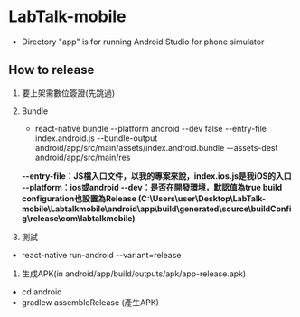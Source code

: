 # LabTalk-mobile
* Directory "app" is for running Android Studio for phone simulator
## How to release 
1. 要上架需數位簽證(先跳過)

1. Bundle 
   * react-native bundle --platform android --dev false --entry-file index.android.js --bundle-output     android/app/src/main/assets/index.android.bundle --assets-dest android/app/src/main/res
   
   **--entry-file：JS檔入口文件，以我的專案來說，index.ios.js是我iOS的入口
    --platform：ios或android
    --dev：是否在開發環境，默認值為true
    build configuration也設置為Release
    (C:\Users\user\Desktop\LabTalk-mobile\Labtalkmobile\android\app\build\generated\source\buildConfig\release\com\labtalkmobile)**


   
1. 測試 
  * react-native run-android --variant=release

1. 生成APK(in android/app/build/outputs/apk/app-release.apk)
  * cd android 
  * gradlew assembleRelease (產生APK)
